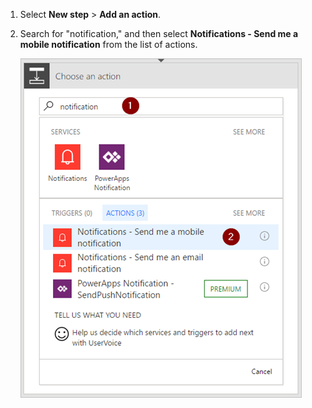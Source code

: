 1. Select **New step** > **Add an action**.
2. Search for "notification," and then select **Notifications - Send me a mobile notification** from the list of actions.
   
    ![Notification](./media/email-triggers/email-triggers-sender-3.png)

